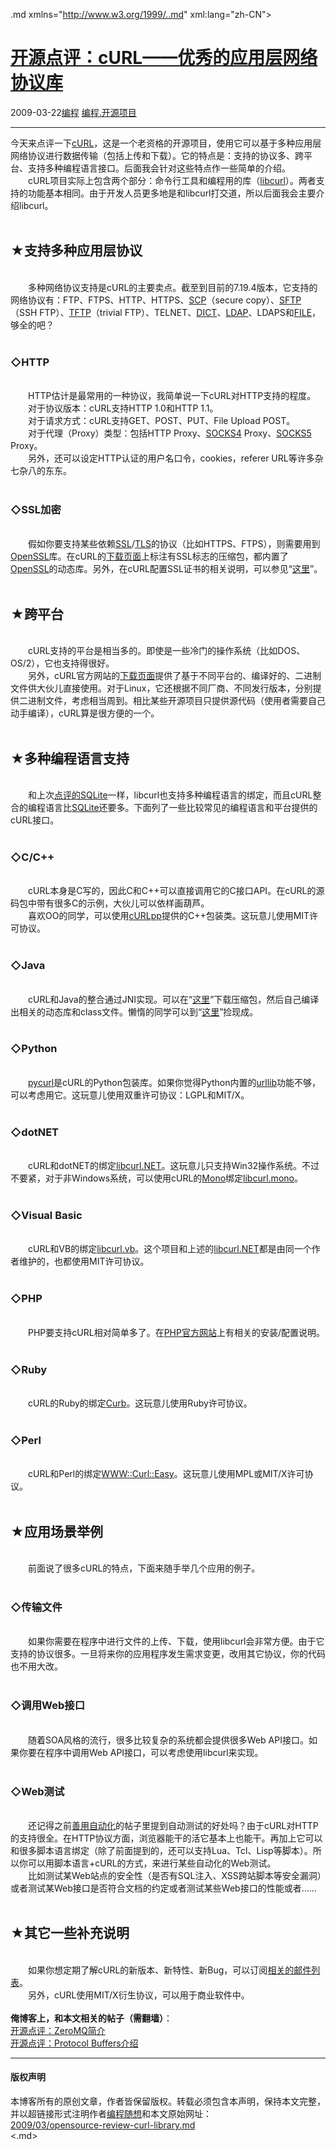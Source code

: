 <!DOCTYPE.md>
.md xmlns="http://www.w3.org/1999/..md" xml:lang="zh-CN">
<head>
<meta http-equiv="Content-Type" content="text.md; charset=utf-8" />
<meta name="generator" content="Python script by program.think@gmail.com" />
<meta name="provider" content="program-think.blogspot.com" />
<link type="text/css" rel="stylesheet" href="../../css/program-think.css" />
<title>开源点评：cURL——优秀的应用层网络协议库 - 编程随想的博客</title>
</head>
<body>
<div id="main" style="width:100%;">
<h1><a href="../../index.md" title="回到首页">开源点评：cURL——优秀的应用层网络协议库</a></h1>
<div class="post-info"><span class="date-header">2009-03-22</span><a href="../../tags/E7BC96E7A88B.md" class="tag">编程</a> <a href="../../tags/E7BC96E7A88B.E5BC80E6BA90E9A1B9E79BAE.md" class="tag">编程.开源项目</a> </div>
<hr>
<div class="post">
今天来点评一下<a href="http://curl.haxx.se/" target="_blank" rel="nofollow">cURL</a>，这是一个老资格的开源项目，使用它可以基于多种应用层网络协议进行数据传输（包括上传和下载）。它的特点是：支持的协议多、跨平台、支持多种编程语言接口。后面我会针对这些特点作一些简单的介绍。<!--program-think--><br />　　cURL项目实际上包含两个部分：命令行工具和编程用的库（<a href="http://curl.haxx.se/libcurl/" target="_blank" rel="nofollow">libcurl</a>）。两者支持的功能基本相同。由于开发人员更多地是和libcurl打交道，所以后面我会主要介绍libcurl。<br /><br /><h2>★支持多种应用层协议</h2><br />　　多种网络协议支持是cURL的主要卖点。截至到目前的7.19.4版本，它支持的网络协议有：FTP、FTPS、HTTP、HTTPS、<a href="http://en.wikipedia.org/wiki/Secure_copy" target="_blank" rel="nofollow">SCP</a>（secure copy）、<a href="http://en.wikipedia.org/wiki/SSH_file_transfer_protocol" target="_blank" rel="nofollow">SFTP</a>（SSH FTP）、<a href="http://en.wikipedia.org/wiki/Trivial_File_Transfer_Protocol" target="_blank" rel="nofollow">TFTP</a>（trivial FTP）、TELNET、<a href="http://en.wikipedia.org/wiki/DICT" target="_blank" rel="nofollow">DICT</a>、<a href="http://en.wikipedia.org/wiki/Lightweight_Directory_Access_Protocol" target="_blank" rel="nofollow">LDAP</a>、LDAPS和<a href="http://en.wikipedia.org/wiki/File:URL" target="_blank" rel="nofollow">FILE</a>，够全的吧？<br /><br /><h3>◇HTTP</h3><br />　　HTTP估计是最常用的一种协议，我简单说一下cURL对HTTP支持的程度。<br />　　对于协议版本：cURL支持HTTP 1.0和HTTP 1.1。<br />　　对于请求方式：cURL支持GET、POST、PUT、File Upload POST。<br />　　对于代理（Proxy）类型：包括HTTP Proxy、<a href="http://en.wikipedia.org/wiki/SOCKS#SOCKS_4_protocol" target="_blank" rel="nofollow">SOCKS4</a> Proxy、<a href="http://en.wikipedia.org/wiki/SOCKS#SOCKS_5_protocol" target="_blank" rel="nofollow">SOCKS5</a> Proxy。<br />　　另外，还可以设定HTTP认证的用户名口令，cookies，referer URL等许多杂七杂八的东东。<br /><br /><h3>◇SSL加密</h3><br />　　假如你要支持某些依赖<a href="http://en.wikipedia.org/wiki/Secure_Sockets_Layer" target="_blank" rel="nofollow">SSL</a>/<a href="http://en.wikipedia.org/wiki/Transport_Layer_Security" target="_blank" rel="nofollow">TLS</a>的协议（比如HTTPS、FTPS），则需要用到<a href="http://en.wikipedia.org/wiki/OpenSSL" target="_blank" rel="nofollow">OpenSSL</a>库。在cURL的<a href="http://curl.haxx.se/download..md" target="_blank" rel="nofollow">下载页面</a>上标注有SSL标志的压缩包，都内置了<a href="http://en.wikipedia.org/wiki/OpenSSL" target="_blank" rel="nofollow">OpenSSL</a>的动态库。另外，在cURL配置SSL证书的相关说明，可以参见“<a href="http://curl.haxx.se/docs/sslcerts..md" target="_blank" rel="nofollow">这里</a>”。<br /><br /><h2>★跨平台</h2><br />　　cURL支持的平台是相当多的。即使是一些冷门的操作系统（比如DOS、OS/2），它也支持得很好。<br />　　另外，cURL官方网站的<a href="http://curl.haxx.se/download..md" target="_blank" rel="nofollow">下载页面</a>提供了基于不同平台的、编译好的、二进制文件供大伙儿直接使用。对于Linux，它还根据不同厂商、不同发行版本，分别提供二进制文件，考虑相当周到。相比某些开源项目只提供源代码（使用者需要自己动手编译），cURL算是很方便的一个。<br /><br /><h2>★多种编程语言支持</h2><br />　　和上次<a href="../../2009/03/opensource-review-sqlite-database.md">点评的SQLite</a>一样，libcurl也支持多种编程语言的绑定，而且cURL整合的编程语言比<a href="http://en.wikipedia.org/wiki/SQLite" target="_blank" rel="nofollow">SQLite</a>还要多。下面列了一些比较常见的编程语言和平台提供的cURL接口。<br /><br /><h3>◇C/C++</h3><br />　　cURL本身是C写的，因此C和C++可以直接调用它的C接口API。在cURL的源码包中带有很多C的示例，大伙儿可以依样画葫芦。<br />　　喜欢OO的同学，可以使用<a href="http://curlpp.org/" target="_blank" rel="nofollow">cURLpp</a>提供的C++包装类。这玩意儿使用MIT许可协议。<br /><br /><h3>◇Java</h3><br />　　cURL和Java的整合通过JNI实现。可以在“<a href="http://curl.haxx.se/libcurl/java/" target="_blank" rel="nofollow">这里</a>”下载压缩包，然后自己编译出相关的动态库和class文件。懒惰的同学可以到“<a href="http://www.gknw.de/mirror/curl/curl_java/" target="_blank" rel="nofollow">这里</a>”捡现成。<br /><br /><h3>◇Python</h3><br />　　<a href="http://pycurl.sourceforge.net/" target="_blank" rel="nofollow">pycurl</a>是cURL的Python包装库。如果你觉得Python内置的<a href="http://docs.python.org/library/urllib..md" target="_blank" rel="nofollow">urllib</a>功能不够，可以考虑用它。这玩意儿使用双重许可协议：LGPL和MIT/X。<br /><br /><h3>◇dotNET</h3><br />　　cURL和dotNET的绑定<a href="http://libcurl-net.sourceforge.net/" target="_blank" rel="nofollow">libcurl.NET</a>。这玩意儿只支持Win32操作系统。不过不要紧，对于非Windows系统，可以使用cURL的<a href="http://en.wikipedia.org/wiki/Mono_%28software%29" target="_blank" rel="nofollow">Mono</a>绑定<a href="http://forge.novell.com/modules/xfmod/project/?libcurl-mono" target="_blank" rel="nofollow">libcurl.mono</a>。<br /><br /><h3>◇Visual Basic</h3><br />　　cURL和VB的绑定<a href="http://libcurl-vb.sourceforge.net/" target="_blank" rel="nofollow">libcurl.vb</a>。这个项目和上述的<a href="http://libcurl-net.sourceforge.net/" target="_blank" rel="nofollow">libcurl.NET</a>都是由同一个作者维护的，也都使用MIT许可协议。<br /><br /><h3>◇PHP</h3><br />　　PHP要支持cURL相对简单多了。在<a href="http://cn.php.net/curl" target="_blank" rel="nofollow">PHP官方网站</a>上有相关的安装/配置说明。<br /><br /><h3>◇Ruby</h3><br />　　cURL的Ruby的绑定<a href="http://curb.rubyforge.org/" target="_blank" rel="nofollow">Curb</a>。这玩意儿使用Ruby许可协议。<br /><br /><h3>◇Perl</h3><br />　　cURL和Perl的绑定<a href="http://search.cpan.org/%7Ecrisb/WWW-Curl/Easy.pm.in" target="_blank" rel="nofollow">WWW::Curl::Easy</a>。这玩意儿使用MPL或MIT/X许可协议。<br /><br /><h2>★应用场景举例</h2><br />　　前面说了很多cURL的特点，下面来随手举几个应用的例子。<br /><br /><h3>◇传输文件</h3><br />　　如果你需要在程序中进行文件的上传、下载，使用libcurl会非常方便。由于它支持的协议很多。一旦将来你的应用程序发生需求变更，改用其它协议，你的代码也不用大改。<br /><br /><h3>◇调用Web接口</h3><br />　　随着SOA风格的流行，很多比较复杂的系统都会提供很多Web API接口。如果你要在程序中调用Web API接口，可以考虑使用libcurl来实现。<br /><br /><h3>◇Web测试</h3><br />　　还记得之前<a href="../../2009/02/7.md#test">善用自动化</a>的帖子里提到自动测试的好处吗？由于cURL对HTTP的支持很全。在HTTP协议方面，浏览器能干的活它基本上也能干。再加上它可以和很多脚本语言绑定（除了前面提到的，还可以支持Lua、Tcl、Lisp等脚本）。所以你可以用脚本语言+cURL的方式，来进行某些自动化的Web测试。<br />　　比如测试某Web站点的安全性（是否有SQL注入、XSS跨站脚本等安全漏洞）或者测试某Web接口是否符合文档的约定或者测试某些Web接口的性能或者......<br /><br /><h2>★其它一些补充说明</h2><br />　　如果你想定期了解cURL的新版本、新特性、新Bug，可以订阅<a href="http://curl.haxx.se/mail/" target="_blank" rel="nofollow">相关的邮件列表</a>。<br />　　另外，cURL使用MIT/X衍生协议，可以用于商业软件中。<br /><br /><b>俺博客上，和本文相关的帖子（需翻墙）</b>：<br /><a href="../../2011/08/opensource-review-zeromq.md">开源点评：ZeroMQ简介</a><br /><a href="../../2009/05/opensource-review-protocol-buffers.md">开源点评：Protocol Buffers介绍</a><div class="blogger-post-footer">
</div>
<hr>
<div class="copyright">
<h4>版权声明</h4>
本博客所有的原创文章，作者皆保留版权。转载必须包含本声明，保持本文完整，并以超链接形式注明作者<a href="mailto:program.think@gmail.com">编程随想</a>和本文原始网址：<br>
<a href="2009/03/opensource-review-curl-library.md">2009/03/opensource-review-curl-library.md</a>
</div>
</div>
</body>
<.md>
